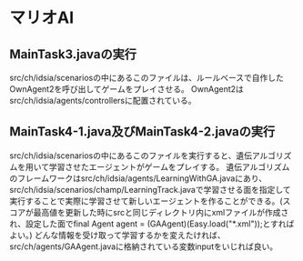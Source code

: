 # マリオAI
## MainTask3.javaの実行
src/ch/idsia/scenariosの中にあるこのファイルは、ルールベースで自作したOwnAgent2を呼び出してゲームをプレイさせる。
OwnAgent2はsrc/ch/idsia/agents/controllersに配置されている。
## MainTask4-1.java及びMainTask4-2.javaの実行
src/ch/idsia/scenariosの中にあるこのファイルを実行すると、遺伝アルゴリズムを用いて学習させたエージェントがゲームをプレイする。
遺伝アルゴリズムのフレームワークはsrc/ch/idsia/agents/LearningWithGA.javaにあり、src/ch/idsia/scenarios/champ/LearningTrack.javaで学習させる面を指定して実行することで実際に学習させて新しいエージェントを作ることができる。(スコアが最高値を更新した時にsrcと同じディレクトリ内にxmlファイルが作成され、設定した面でfinal Agent agent = (GAAgent)(Easy.load("*.xml"));とすればよい。)
どんな情報を受け取って学習するかを変えたければ、src/ch/agents/GAAgent.javaに格納されている変数inputをいじれば良い。